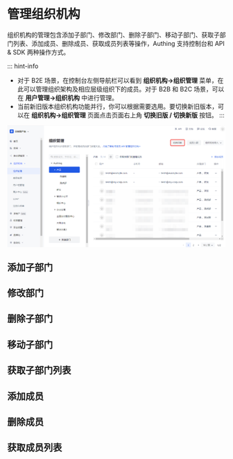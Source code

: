 # 管理组织机构

<LastUpdated/>

组织机构的管理包含添加子部门、修改部门、删除子部门、移动子部门、获取子部门列表、添加成员、删除成员、获取成员列表等操作，Authing 支持控制台和 API & SDK 两种操作方式。

::: hint-info
* 对于 B2E 场景，在控制台左侧导航栏可以看到 **组织机构->组织管理** 菜单，在此可以管理组织架构及相应层级组织下的成员。对于 B2B 和 B2C 场景，可以在 **用户管理->组织机构** 中进行管理。
* 当前新旧版本组织机构功能并行，你可以根据需要选用。要切换新旧版本，可以在 **组织机构->组织管理** 页面点击页面右上角 **切换旧版 / 切换新版** 按钮。
::: 

<img src="../images/switch-version.png" style="display:block;margin: 0 auto;">

## 添加子部门

<StackSelector snippet="add-node" selectLabel="选择方式" :order="['dashboard', 'java', 'javascript']"/>

## 修改部门

<StackSelector snippet="update-node" selectLabel="选择方式" :order="['dashboard', 'java', 'javascript']"/>

## 删除子部门

<StackSelector snippet="delete-node" selectLabel="选择方式" :order="['dashboard', 'java', 'javascript']"/>

## 移动子部门

<StackSelector snippet="move-node" selectLabel="选择方式" :order="['dashboard', 'java', 'javascript']"/>

## 获取子部门列表

<StackSelector snippet="list-children" selectLabel="选择方式" :order="['dashboard', 'java', 'javascript']"/>

## 添加成员

<StackSelector snippet="add-member" selectLabel="选择方式" :order="['dashboard', 'java', 'javascript']"/>

## 删除成员

<StackSelector snippet="remove-member" selectLabel="选择方式" :order="['dashboard', 'java', 'javascript']"/>

## 获取成员列表

<StackSelector snippet="list-members" selectLabel="选择方式" :order="['dashboard', 'java', 'javascript']"/>
